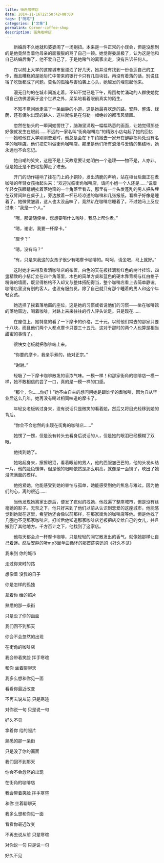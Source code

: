 ```yaml
---
title: 街角咖啡店
date: 2014-11-16T22:50:42+08:00
tags: ["随笔"]
categories: ["文集"]
permalink: Corner-coffee-shop
description: 街角咖啡店
---
```

　　新婚后不久她就和婆婆闹了一场别扭。本来是一件正常的小误会，但是没想到的是他竟然当着他母亲的面狠狠的骂了自己一顿。她觉得委屈极了，认为这是他和自己结婚后悔了，他不爱自己了。于是她赌气的离家出走，没有告诉任何人。

　　在以前上大学的这座城市里漂泊了好几天，她并没有找到一份合适自己的工作，而且糟糕的是她匆忙中带来的银行卡只有几百块钱，再没有着落的话，别说住宿了吃饭都成了问题。莫名的孤独与害怕袭上心头，她越发的埋怨起他来。
<!--more-->
　　漫无目的的在城市间游走着，不知不觉已是下午，周围匆忙涌动的人群使她觉得自己仿佛游离于这个世界之外，呆呆地看着眼前真实的陌生。

　　不知不觉间她走进了一条幽静的小道，这是她最喜欢走的路，安静、整洁、绿荫，还有偶尔出现的路人，这些就像是在勾勒一幅绝妙的都市风情画。

　　忽然在抬头的一瞬间她愣住了，脑海里涌现一幅幅熟悉的画面，让她觉得那些好像就发生在眼前……不远的一家名叫“街角咖啡店”的精致小店勾起了她的回忆——她和他在大学刚刚恋爱时，他总是会在下午约她去一家开在僻静拐角处没有名字的咖啡店。他们把它叫做街角咖啡店。那里是他们所有浪漫与爱情的集结地，她永远也不会忘记。

　　她自嘲的笑笑，这是不是上天故意要让她明白一个道理——物不是，人亦非。但是她还是不由地抬脚走了进去。

　　开门的动作碰响了挂在门上的小铜铃，发出清脆的声响，站在柜台后面正在煮咖啡的年轻女孩抬起头来：“欢迎光临街角咖啡店，请问小姐一个人还是……”说着年轻女孩眼睛朝挨着落地窗的一个角落里看去，那里有一个头发蓬乱的男人把头埋在双臂间趴在桌子上，旁边放着一杯已经凉透的咖啡和几张报纸，看样子好像是睡着了。她微微皱眉，这人也太没品味了，竟然趴在咖啡店睡着了。不过她马上反应过来：“我是一个人。”

　　“哦，那请随便坐，您想要喝什么咖啡，我马上帮你煮。”

　　“嗯，谢谢。我要一杯摩卡。”

　　“摩卡？”

　　“嗯，没有吗？”

　　“有，只是来我这的女孩子很少有喝摩卡咖啡的。呵呵，请坐吧，马上就好。”

　　这时她才来得及看清咖啡店的布置，白色的天花板挂满粉红色的树叶挂饰，四盏精致的小桔灯立在四个角落里，木色的简单方桌和蓝色的硬木靠背椅与红白格子粉饰的墙面，既显得格格不入却又与整体搭配得当，整个咖啡店看上去简单静谧。咖啡店里没有别的客人，也没有服务员，除了自己就只有那个睡着的男人和这个年轻女孩。

　　她选择了挨着落地窗的座位，这是她的习惯或者说他们的习惯——坐在咖啡馆的落地窗边，喝着咖啡，对路上来来往往的行人评头论足。只是现在……

　　在座位上，她特意的看了一下摩卡的价格，三十元。以前他们常去的那家只要十八块，而且他们两个人都点摩卡只要三十五元，这对于那时的两个人也算是相当甜蜜的事情了。

　　很快女老板就把咖啡端上来。

　　“你要的摩卡，我亲手煮的，绝对正宗。”

　　“谢谢。”

　　轻吸了一下摩卡咖啡散发的香浓气味。一模一样！和那家街角的咖啡店一模一样，她不敢相信的尝了一口，真的是一模一样的口感。

　　“那个，你……你好！”她不由自主的想问问她是跟谁学的煮咖啡，因为自从毕业后这么几年，她再没有喝过相同味道的摩卡了。

　　年轻女老板转过身来，没有说话只是微笑的看着她，然后又将目光轻移到她的背后。

　　“你会不会忽然的出现在街角的咖啡店……”

　　她愣了一愣，但是没有转头去看身后说话的人，但是她的眼泪已经模糊了双眼。

　　他找到她了。

　　她站起身来，擦擦眼泪，看着眼前的男人，他的西服皱巴巴的，他的头发纠结一片，他的脸色憔悴，但是他的眼睛依然是那么明亮，就像是一面镜子，映出了她泪流满面的模样。

　　他抱紧她，他能感受到她的害怕与孤单，她能感受到他的焦急与难过。因为他们的心，离的很近……

　　当他发现她离家出走后，便发了疯似的找她，他找遍了整座城市，但是没有丝毫她的影子。无奈之下，他只好来到了他们以前从认识到恋爱的这座城市，他能感觉到她就在这里，希望她还会像以前那样，在那家街角的咖啡店等他。但是他找了几圈也不见那家咖啡店，打听后他知道那家咖啡店老板把店交给自己的女儿，并且搬到了其他地方。千方百计之下，他找到了这家店。

　　他每天都会点一杯摩卡咖啡，只是轻轻的闻它散发出的香气，就像她那样让自己着迷。然后安静的听mp3里单曲循环的那首陈奕迅的《好久不见》

我来到 你的城市

走过你来时的路

想像着 没我的日子

你是怎样的孤独

拿着你 给的照片

熟悉的那一条街

只是没了你的画面

我们回不到那天

你会不会忽然的出现

在街角的咖啡店

我会带着笑脸 挥手寒暄

和你 坐着聊聊天

我多么想和你见一面

看看你最近改变

不再去说从前 只是寒暄

对你说一句 只是说一句

好久不见

拿着你 给的照片

熟悉的那一条街

只是没了你的画面

我们回不到那天

你会不会忽然的出现

在街角的咖啡店

我会带着笑脸 挥手寒暄

和你 坐着聊聊天

我多么想和你见一面

看看你最近改变

不再去说从前 只是寒暄

对你说一句 只是说一句

好久不见
